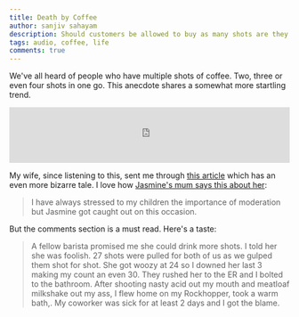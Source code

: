 ```yaml
---
title: Death by Coffee
author: sanjiv sahayam
description: Should customers be allowed to buy as many shots are they request? How much is too much? Who should police it?
tags: audio, coffee, life
comments: true
---
```


We've all heard of people who have multiple shots of coffee. Two, three or even four shots in one go. This anecdote shares a somewhat more startling trend.

<iframe width="100%" height="100" scrolling="no" frameborder="no" src="https://w.soundcloud.com/player/?url=https%3A//api.soundcloud.com/tracks/210888203&amp;auto_play=false&amp;hide_related=false&amp;show_artwork=false&amp;show_comments=true&amp;show_user=false&amp;show_reposts=false&amp;visual=false"></iframe>

My wife, since listening to this, sent me through [this article](http://www.caffeineinformer.com/coffee-overdose-14-shots-of-espresso) which has an even more bizarre tale. I love how [Jasmine's mum says this about her](http://news.bbc.co.uk/2/hi/uk_news/england/wear/6944026.stm):

> I have always stressed to my children the importance of moderation but Jasmine got caught out on this occasion.

But the comments section is a must read. Here's a taste:

> A fellow barista promised me she could drink more shots. I told her she was foolish. 27 shots were pulled for both of us as we gulped them shot for shot. She got woozy at 24 so I downed her last 3 making my count an even 30. They rushed her to the ER and I bolted to the bathroom. After shooting nasty acid out my mouth and meatloaf milkshake out my ass, I flew home on my Rockhopper, took a warm bath,. My coworker was sick for at least 2 days and I got the blame.
